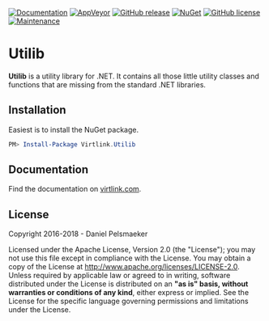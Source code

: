 [![Documentation](https://img.shields.io/badge/docs-up%20to%20date-brightgreen.svg)](https://virtlink.com/utilib/)
[![AppVeyor](https://img.shields.io/appveyor/ci/Virtlink/utilib/master.svg)](https://ci.appveyor.com/project/Virtlink/utilib)
[![GitHub release](https://img.shields.io/github/release/Virtlink/utilib.svg)](https://github.com/Virtlink/utilib/releases)
[![NuGet](https://img.shields.io/nuget/v/Virtlink.Utilib.svg)](https://www.nuget.org/packages/Virtlink.Utilib/)
[![GitHub license](https://img.shields.io/github/license/Virtlink/utilib.svg)](http://www.apache.org/licenses/LICENSE-2.0)
[![Maintenance](https://img.shields.io/maintenance/yes/2018.svg)](https://github.com/Virtlink/utilib/commits/master)

# Utilib
**Utilib** is a utility library for .NET. It contains all those little utility classes and functions that are missing from the standard .NET libraries.


## Installation
Easiest is to install the NuGet package.

```PowerShell
PM> Install-Package Virtlink.Utilib
```


## Documentation
Find the documentation on [virtlink.com](https://virtlink.com/utilib/).


## License
Copyright 2016-2018 - Daniel Pelsmaeker

Licensed under the Apache License, Version 2.0 (the "License"); you may not use this file except in compliance with the License. You may obtain a copy of the License at <http://www.apache.org/licenses/LICENSE-2.0>. Unless required by applicable law or agreed to in writing, software distributed under the License is distributed on an **"as is" basis, without warranties or conditions of any kind**, either express or implied. See the License for the specific language governing permissions and limitations under the License.

